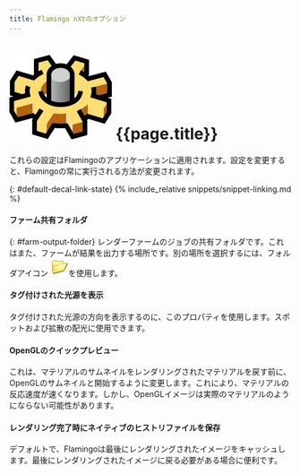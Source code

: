 ```yaml
---
title: Flamingo nXtのオプション
---
```



# ![images/options.svg](images/options.svg) {{page.title}}
これらの設定はFlamingoのアプリケーションに適用されます。設定を変更すると、Flamingoの常に実行される方法が変更されます。

{: #default-decal-link-state}
{% include_relative snippets/snippet-linking.md %}

#### ファーム共有フォルダ
{: #farm-output-folder}
レンダーファームのジョブの共有フォルダです。これはまた、ファームが結果を出力する場所です。別の場所を選択するには、フォルダアイコン ![images/folderopen32x32.png](images/folderopen32x32.png)を使用します。

#### タグ付けされた光源を表示
タグ付けされた光源の方向を表示するのに、このプロパティを使用します。スポットおよび拡散の配光に使用できます。

#### OpenGLのクイックプレビュー
これは、マテリアルのサムネイルをレンダリングされたマテリアルを戻す前に、OpenGLのサムネイルと開始するように変更します。これにより、マテリアルの反応速度が速くなります。しかし、OpenGLイメージは実際のマテリアルのようにならない可能性があります。

#### レンダリング完了時にネイティブのヒストリファイルを保存
デフォルトで、Flamingoは最後にレンダリングされたイメージをキャッシュします。最後にレンダリングされたイメージに戻る必要がある場合に便利です。
